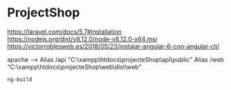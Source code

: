 # ProjectShop
https://laravel.com/docs/5.7#installation
https://nodejs.org/dist/v8.12.0/node-v8.12.0-x64.msi
https://victorroblesweb.es/2018/05/23/instalar-angular-6-con-angular-cli/

apache  --> Alias /api "C:\xampp\htdocs\projecteShop\api\public"
			Alias /web "C:\xampp\htdocs\projecteShop\web\dist\web"

	ng-build
  <base href="/web/">